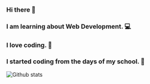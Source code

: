 ### Hi there 👋
### I am learning about Web Development. 💻
### I love coding. 💖
### I started coding from the days of my school. 🎒
![Github stats](https://github-readme-stats.vercel.app/api?username=ushmita4&count_private=true&show_icons=true&title_color=333&icon_color=333)
<!--
**ushmita4/ushmita4** is a ✨ _special_ ✨ repository because its `README.md` (this file) appears on your GitHub profile.

Here are some ideas to get you started:

- 🔭 I’m currently working on ...
- 🌱 I’m currently learning ...
- 👯 I’m looking to collaborate on ...
- 🤔 I’m looking for help with ...
- 💬 Ask me about ...
- 📫 How to reach me: ...
- 😄 Pronouns: ...
- ⚡ Fun fact: ...
![Github stats](https://github-readme-stats.vercel.app/api?username=ushmita4&count_private=true&show_icons=true&title_color=333&icon_color=333)
-->
